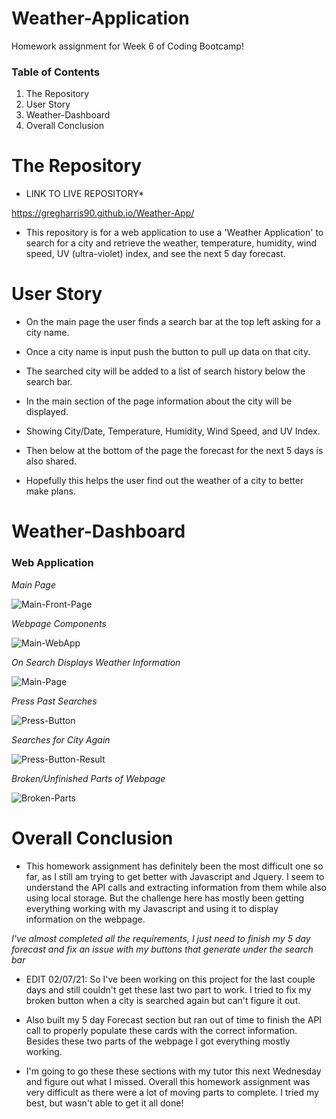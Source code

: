 # Weather-Application

Homework assignment for Week 6 of Coding Bootcamp!

### Table of Contents 

1) The Repository
2) User Story
3) Weather-Dashboard
4) Overall Conclusion

# The Repository

* LINK TO LIVE REPOSITORY*

https://gregharris90.github.io/Weather-App/

- This repository is for a web application to use a 'Weather Application' to search for a city and retrieve the weather, temperature, humidity, wind speed, UV (ultra-violet) index, and see the next 5 day forecast. 

# User Story

- On the main page the user finds a search bar at the top left asking for a city name.

- Once a city name is input push the button to pull up data on that city. 

- The searched city will be added to a list of search history below the search bar.

- In the main section of the page information about the city will be displayed. 

- Showing City/Date, Temperature, Humidity, Wind Speed, and UV Index.

- Then below at the bottom of the page the forecast for the next 5 days is also shared. 

- Hopefully this helps the user find out the weather of a city to better make plans.

# Weather-Dashboard

### Web Application

*Main Page*

![Main-Front-Page](https://user-images.githubusercontent.com/73864182/107144182-48557f80-68ee-11eb-9db4-01c2acd67934.png)

*Webpage Components*

![Main-WebApp](https://user-images.githubusercontent.com/73864182/107144187-586d5f00-68ee-11eb-9238-568d1ca5a7dd.png)

*On Search Displays Weather Information*

![Main-Page](https://user-images.githubusercontent.com/73864182/107144199-7cc93b80-68ee-11eb-929d-d0bf7ea8e5e5.png)

*Press Past Searches*

![Press-Button](https://user-images.githubusercontent.com/73864182/107144215-95d1ec80-68ee-11eb-9c62-00d76b5e555b.png)

*Searches for City Again*

![Press-Button-Result](https://user-images.githubusercontent.com/73864182/107144224-a97d5300-68ee-11eb-9e18-1fc8a154172f.png)

*Broken/Unfinished Parts of Webpage*

![Broken-Parts](https://user-images.githubusercontent.com/73864182/107144239-c0bc4080-68ee-11eb-968c-ec1befb3db8b.png)



# Overall Conclusion

- This homework assignment has definitely been the most difficult one so far, as I still am trying to get better with Javascript and Jquery. I seem to understand the API calls and extracting information from them while also using local storage. But the challenge here has mostly been getting everything working with my Javascript and using it to display information on the webpage. 

*I've almost completed all the requirements, I just need to finish my 5 day forecast and fix an issue with my buttons that generate under the search bar*

- EDIT 02/07/21: So I've been working on this project for the last couple days and still couldn't get these last two part to work. I tried to fix my broken button when a city is searched again but can't figure it out. 

- Also built my 5 day Forecast section but ran out of time to finish the API call to properly populate these cards with the correct information. Besides these two parts of the webpage I got everything mostly working. 

- I'm going to go these these sections with my tutor this next Wednesday and figure out what I missed. Overall this homework assignment was very difficult as there were a lot of moving parts to complete. I tried my best, but wasn't able to get it all done! 